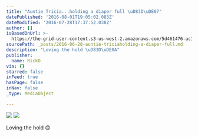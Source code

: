 ```yaml
---
title: "Auntie Tricia...holding a diaper full \uD83D\uDE07"
datePublished: '2016-08-01T19:05:02.083Z'
dateModified: '2016-07-28T17:37:52.038Z'
author: []
isBasedOnUrl: >-
  https://the-grid-user-content.s3-us-west-2.amazonaws.com/5d461476-ac13-43f1-9ace-016af557b50d.jpg
sourcePath: _posts/2016-06-28-auntie-triciaholding-a-diaper-full.md
description: "Loving the hold \uD83D\uDE0A"
publisher:
  name: RickO
via: {}
starred: false
inFeed: true
hasPage: false
inNav: false
_type: MediaObject

---
```

![](https://the-grid-user-content.s3-us-west-2.amazonaws.com/5d461476-ac13-43f1-9ace-016af557b50d.jpg)
![](https://the-grid-user-content.s3-us-west-2.amazonaws.com/b5f361d4-3d75-4a3a-bcfe-bd44df3caa8d.jpg)

Loving the hold 😊